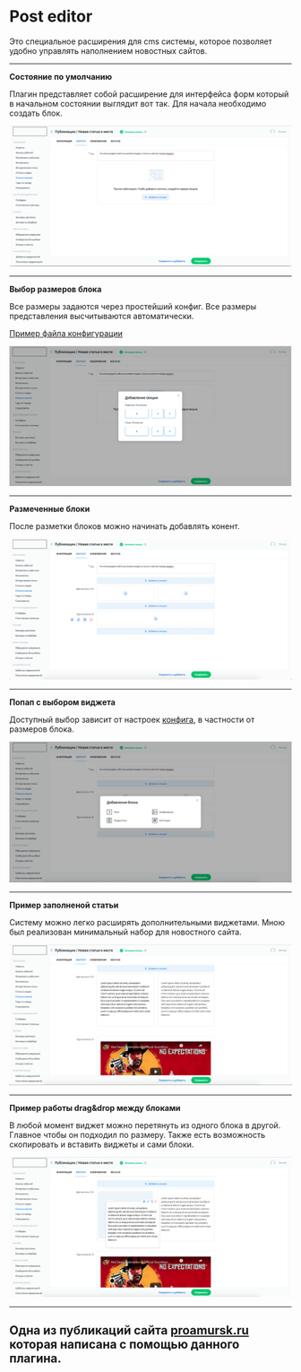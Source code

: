 # Post editor

Это специальное расширения для cms системы, которое позволяет удобно управлять наполнением 
новостных сайтов.

---

**Состояние по умолчанию**

Плагин представляет собой расширение для интерфейса форм 
который в начальном состоянии выглядит вот так. Для начала необходимо создать блок.

![](../../static/post_editor/01.png)

---

**Выбор размеров блока**

Все размеры задаются через простейший конфиг. Все размеры представления высчитываются автоматически.

[Пример файла конфигурации](/3.Perfectura_cms/code_examples/configs/posteditor_config.js) 

![](../../static/post_editor/02.png)

---

**Размеченные блоки**

После разметки блоков можно начинать добавлять конент.

![](../../static/post_editor/03.png)

---

**Попап с выбором виджета**

Доступный выбор зависит от настроек 
[конфига](/3.Perfectura_cms/code_examples/configs/posteditor_config.js), в частности от размеров блока.

![](../../static/post_editor/04.png)

---

**Пример заполненой статьи**

Систему можно легко расширять дополнительными виджетами. Мною был реализован минимальный набор для 
новостного сайта.

![](../../static/post_editor/05.png)

---

**Пример работы drag&drop между блоками**

В любой момент виджет можно перетянуть из одного блока в другой. Главное чтобы он подходил по размеру.
Также есть возможность скопировать и вставить виджеты и сами блоки.

![](../../static/post_editor/06.png)

---


## Одна из публикаций сайта [proamursk.ru](https://proamursk.ru/news/104/) которая написана с помощью данного плагина. 